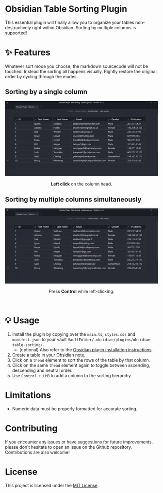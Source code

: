 # Obsidian Table Sorting Plugin

This essential plugin will finally allow you to organize your tables non-destructively right within Obsidian. Sorting by multiple columns is supported! 

# ✨ Features

Whatever sort mode you choose, the markdown sourcecode will not be touched. Instead the sorting all happens visually. Rightly restore the original order by cycling through the modes.

## Sorting by a single column
<div align="center">
	<img src="attachments/preview-single-column.gif" />
	<p><strong>Left click</strong> on the column head.</p>
</div>


## Sorting by multiple columns simultaneously
<div align="center">
	<img src="attachments/preview-multi-column.gif" />
	<p>Press <strong>Control</strong> while left-clicking.</p>
</div>

<br>

# 💡 Usage
1.  Install the plugin by copying over the `main.ts`, `styles.css` and `manifest.json` to your vault `VaultFolder/.obsidian/plugins/obsidian-table-sorting/`.
	- (optional) Also refer to the [Obsidian plugin installation instructions](https://help.obsidian.md/Extending+Obsidian/Community+plugins).
2.  Create a table in your Obsidian note.
3.  Click on a `thead` element to sort the rows of the table by that column.
4.  Click on the same `thead` element again to toggle between ascending, descending and neutral order.
5.  Use `Control + LMB` to add a column to the sorting hierarchy. 

# Limitations

- Numeric data must be properly formatted for accurate sorting.

# Contributing

If you encounter any issues or have suggestions for future improvements, please don't hesitate to open an issue on the Github repository. Contributions are also welcome!

# License

This project is licensed under the [MIT License](LICENSE).
